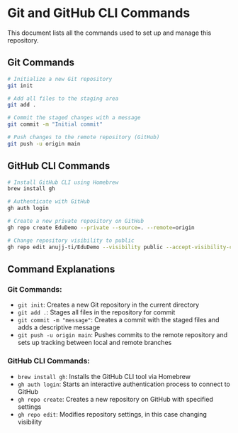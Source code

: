 # Git and GitHub CLI Commands

This document lists all the commands used to set up and manage this repository.

## Git Commands

```bash
# Initialize a new Git repository
git init

# Add all files to the staging area
git add .

# Commit the staged changes with a message
git commit -m "Initial commit"

# Push changes to the remote repository (GitHub)
git push -u origin main
```

## GitHub CLI Commands

```bash
# Install GitHub CLI using Homebrew
brew install gh

# Authenticate with GitHub
gh auth login

# Create a new private repository on GitHub
gh repo create EduDemo --private --source=. --remote=origin

# Change repository visibility to public
gh repo edit anujj-ti/EduDemo --visibility public --accept-visibility-change-consequences
```

## Command Explanations

### Git Commands:
- `git init`: Creates a new Git repository in the current directory
- `git add .`: Stages all files in the repository for commit
- `git commit -m "message"`: Creates a commit with the staged files and adds a descriptive message
- `git push -u origin main`: Pushes commits to the remote repository and sets up tracking between local and remote branches

### GitHub CLI Commands:
- `brew install gh`: Installs the GitHub CLI tool via Homebrew
- `gh auth login`: Starts an interactive authentication process to connect to GitHub
- `gh repo create`: Creates a new repository on GitHub with specified settings
- `gh repo edit`: Modifies repository settings, in this case changing visibility 